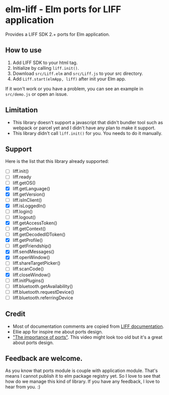 # elm-liff - Elm ports for LIFF application

Provides a LIFF SDK 2.+ ports for Elm application.

## How to use

1. Add LIFF SDK to your html tag.
2. Initialize by calling `liff.init()`.
3. Download `src/Liff.elm` and `src/Liff.js` to your src directory.
4. Add `Liff.start(elmApp, liff)` after init your Elm app.

If it won't work or you have a problem, you can see an example
in `src/demo.js` or open an issue.

## Limitation

- This library doesn't support a javascript that didn't
bundler tool such as webpack or parcel yet and I didn't
have any plan to make it support.
- This library didn't call `liff.init()` for you. You needs
  to do it manually.

## Support

Here is the list that this library already supported:

- [ ] liff.init()
- [ ] liff.ready
- [ ] liff.getOS()
- [x] liff.getLanguage()
- [x] liff.getVersion()
- [ ] liff.isInClient()
- [x] liff.isLoggedIn()
- [ ] liff.login()
- [ ] liff.logout()
- [x] liff.getAccessToken()
- [ ] liff.getContext()
- [ ] liff.getDecodedIDToken()
- [x] liff.getProfile()
- [ ] liff.getFriendship()
- [x] liff.sendMessages()
- [x] liff.openWindow()
- [ ] liff.shareTargetPicker()
- [ ] liff.scanCode()
- [x] liff.closeWindow()
- [ ] liff.initPlugins()
- [ ] liff.bluetooth.getAvailability()
- [ ] liff.bluetooth.requestDevice()
- [ ] liff.bluetooth.referringDevice

## Credit

- Most of documentation comments are copied from [LIFF documentation](https://developers.line.biz/en/reference/liff/).
- Ellie app for inspire me about ports design.
- ["The importance of ports"](https://www.youtube.com/channel/UCOpGiN9AkczVjlpGDaBwQrQ). This video might
  look too old but it's a great about ports design.

## Feedback are welcome.

As you know that ports module is couple with application module. That's means
I cannot publish it to elm package registry yet. So I love to see that
how do we manage this kind of library. If you have any feedback, I love to
hear from you. :)
